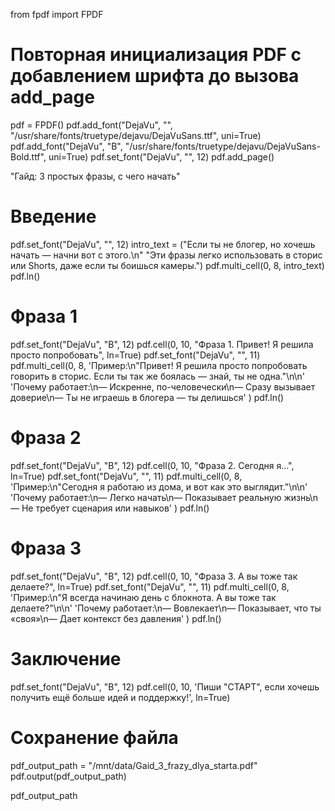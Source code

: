 from fpdf import FPDF

# Повторная инициализация PDF с добавлением шрифта до вызова add_page
pdf = FPDF()
pdf.add_font("DejaVu", "", "/usr/share/fonts/truetype/dejavu/DejaVuSans.ttf", uni=True)
pdf.add_font("DejaVu", "B", "/usr/share/fonts/truetype/dejavu/DejaVuSans-Bold.ttf", uni=True)
pdf.set_font("DejaVu", "", 12)
pdf.add_page()

"Гайд: 3 простых фразы, с чего начать"


# Введение
pdf.set_font("DejaVu", "", 12)
intro_text = ("Если ты не блогер, но хочешь начать — начни вот с этого.\n"
              "Эти фразы легко использовать в сторис или Shorts, даже если ты боишься камеры.")
pdf.multi_cell(0, 8, intro_text)
pdf.ln()

# Фраза 1
pdf.set_font("DejaVu", "B", 12)
pdf.cell(0, 10, "Фраза 1. Привет! Я решила просто попробовать", ln=True)
pdf.set_font("DejaVu", "", 11)
pdf.multi_cell(0, 8,
    'Пример:\n"Привет! Я решила просто попробовать говорить в сторис. Если ты так же боялась — знай, ты не одна."\n\n'
    'Почему работает:\n— Искренне, по-человечески\n— Сразу вызывает доверие\n— Ты не играешь в блогера — ты делишься'
)
pdf.ln()

# Фраза 2
pdf.set_font("DejaVu", "B", 12)
pdf.cell(0, 10, "Фраза 2. Сегодня я…", ln=True)
pdf.set_font("DejaVu", "", 11)
pdf.multi_cell(0, 8,
    'Пример:\n"Сегодня я работаю из дома, и вот как это выглядит."\n\n'
    'Почему работает:\n— Легко начать\n— Показывает реальную жизнь\n— Не требует сценария или навыков'
)
pdf.ln()

# Фраза 3
pdf.set_font("DejaVu", "B", 12)
pdf.cell(0, 10, "Фраза 3. А вы тоже так делаете?", ln=True)
pdf.set_font("DejaVu", "", 11)
pdf.multi_cell(0, 8,
    'Пример:\n"Я всегда начинаю день с блокнота. А вы тоже так делаете?"\n\n'
    'Почему работает:\n— Вовлекает\n— Показывает, что ты «своя»\n— Дает контекст без давления'
)
pdf.ln()

# Заключение
pdf.set_font("DejaVu", "B", 12)
pdf.cell(0, 10, 'Пиши "СТАРТ", если хочешь получить ещё больше идей и поддержку!', ln=True)

# Сохранение файла
pdf_output_path = "/mnt/data/Gaid_3_frazy_dlya_starta.pdf"
pdf.output(pdf_output_path)

pdf_output_path
